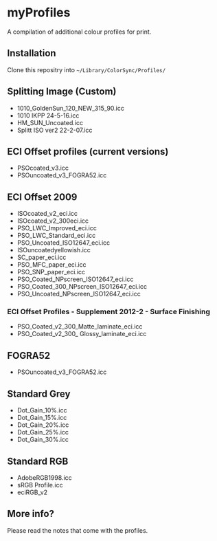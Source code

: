 myProfiles
==========

A compilation of additional colour profiles for print.

Installation
------------
Clone this repositry into `~/Library/ColorSync/Profiles/`

Splitting Image (Custom)
------------------------
* 1010_GoldenSun_120_NEW_315_90.icc
* 1010 IKPP 24-5-16.icc
* HM_SUN_Uncoated.icc
* Splitt ISO ver2 22-2-07.icc

ECI Offset profiles (current versions)
--------------------------------------
* PSOcoated_v3.icc
* PSOuncoated_v3_FOGRA52.icc

ECI Offset 2009
---------------
* ISOcoated_v2_eci.icc
* ISOcoated_v2_300eci.icc
* PSO_LWC_Improved_eci.icc
* PSO_LWC_Standard_eci.icc
* PSO_Uncoated_ISO12647_eci.icc
* ISOuncoatedyellowish.icc
* SC_paper_eci.icc
* PSO_MFC_paper_eci.icc
* PSO_SNP_paper_eci.icc
* PSO_Coated_NPscreen_ISO12647_eci.icc
* PSO_Coated_300_NPscreen_ISO12647_eci.icc
* PSO_Uncoated_NPscreen_ISO12647_eci.icc

### ECI Offset Profiles - Supplement 2012-2 - Surface Finishing

* PSO_Coated_v2_300_Matte_laminate_eci.icc
* PSO_Coated_v2_300_ Glossy_laminate_eci.icc

FOGRA52
-------
* PSOuncoated_v3_FOGRA52.icc

Standard Grey
-------------
* Dot_Gain_10%.icc
* Dot_Gain_15%.icc
* Dot_Gain_20%.icc
* Dot_Gain_25%.icc
* Dot_Gain_30%.icc

Standard RGB
------------
* AdobeRGB1998.icc
* sRGB Profile.icc
* eciRGB_v2

More info?
---------
Please read the notes that come with the profiles.
